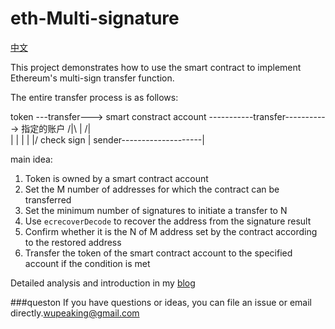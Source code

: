 # eth-Multi-signature

[中文][0]

This project demonstrates how to use the smart contract to implement Ethereum's multi-sign transfer function.

The entire transfer process is as follows:


token ---transfer---> smart constract account -----------transfer-----------> 指定的账户
                         /|\        |                           /|\
                          |         |                            |
                          |        \|/  check sign               |
sender--------------------|




main idea: 
1. Token is owned by a smart contract account
2. Set the M number of addresses for which the contract can be transferred
3. Set the minimum number of signatures to initiate a transfer to N
4. Use ```ecrecoverDecode``` to recover the address from the signature result
5. Confirm whether it is the N of M address set by the contract according to the restored address
6. Transfer the token of the smart contract account to the specified account if the condition is met

Detailed analysis and introduction in my [blog](https://wupeaking.github.io/learn/solidity_mutli_sign/)

###queston
    If you have questions or ideas, you can file an issue or email directly.<wupeaking@gmail.com>

[0]: ./README.md

